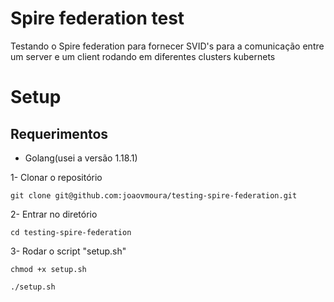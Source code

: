 # Spire federation test
Testando o Spire federation para fornecer SVID's para a comunicação entre um server e um client rodando em diferentes clusters kubernets

# Setup

## Requerimentos
 - Golang(usei a versão 1.18.1)

1- Clonar o repositório

 `git clone git@github.com:joaovmoura/testing-spire-federation.git`

2- Entrar no diretório

 `cd testing-spire-federation`

3- Rodar o script "setup.sh"

 `chmod +x setup.sh`
 
 `./setup.sh`
